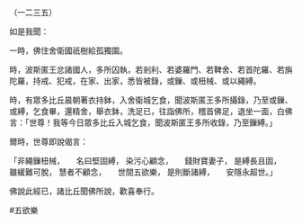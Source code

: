 （一二三五）

如是我聞：

一時，佛住舍衛國祇樹給孤獨園。

時，波斯匿王忿諸國人，多所囚執，若剎利、若婆羅門、若鞞舍、若首陀羅、若旃陀羅，持戒、犯戒，在家、出家，悉皆被錄，或鏁、或杻械、或以繩縛。

時，有眾多比丘晨朝著衣持鉢，入舍衛城乞食，聞波斯匿王多所攝錄，乃至或鏁、或縛，乞食畢，還精舍，舉衣鉢，洗足已，往詣佛所，稽首佛足，退坐一面，白佛言：「世尊！我等今日眾多比丘入城乞食，聞波斯匿王多所收錄，乃至鏁縛。」

爾時，世尊即說偈言：

「非繩鏁杻械，　　名曰堅固縛，
染污心顧念，　　錢財寶妻子，
是縛長且固，　　雖緩難可脫，
慧者不顧念，　　世間五欲樂，
是則斷諸縛，　　安隱永超世。」

佛說此經已，諸比丘聞佛所說，歡喜奉行。





#五欲樂
